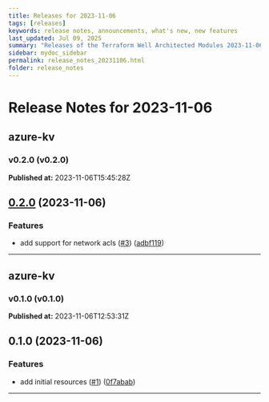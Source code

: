 ```yaml
---
title: Releases for 2023-11-06
tags: [releases]
keywords: release notes, announcements, what's new, new features
last_updated: Jul 09, 2025
summary: "Releases of the Terraform Well Architected Modules 2023-11-06"
sidebar: mydoc_sidebar
permalink: release_notes_20231106.html
folder: release_notes
---
```


# Release Notes for 2023-11-06

## azure-kv
### v0.2.0 (v0.2.0)
**Published at:** 2023-11-06T15:45:28Z

## [0.2.0](https://github.com/CloudNationHQ/terraform-azure-kv/compare/v0.1.0...v0.2.0) (2023-11-06)


### Features

* add support for network acls ([#3](https://github.com/CloudNationHQ/terraform-azure-kv/issues/3)) ([adbf119](https://github.com/CloudNationHQ/terraform-azure-kv/commit/adbf11935909b3086c68fb1936ed5a80257ed09b))

---

## azure-kv
### v0.1.0 (v0.1.0)
**Published at:** 2023-11-06T12:53:31Z

## 0.1.0 (2023-11-06)


### Features

* add initial resources ([#1](https://github.com/CloudNationHQ/terraform-azure-kv/issues/1)) ([0f7abab](https://github.com/CloudNationHQ/terraform-azure-kv/commit/0f7abab35234bfd3bbc1871cbf8ee99199e5c431))

---

